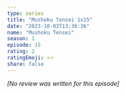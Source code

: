 ```yaml
---
type: series
title: "Mushoku Tensei 1x15"
date: "2023-10-03T13:36:36"
name: "Mushoku Tensei"
season: 1
episode: 15
rating: 2
ratingEmoji: ⭐️⭐️
share: false
---
```


*[No review was written for this episode]*
